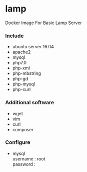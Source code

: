 # lamp
Docker Image For Basic Lamp Server
### Include ###
- ubuntu server 16.04
- apache2
- mysql
- php7.0
- php-xml
- php-mbstring
- php-gd
- php-mysql
- php-curl
### Additional software ###
- wget 
- vim
- curl
- composer
### Configure ###
- mysql \
  username : root \
  password : 
